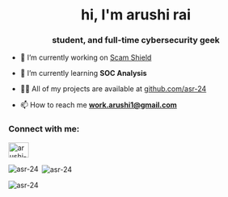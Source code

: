 <h1 align="center">hi, I'm arushi rai</h1>
<h3 align="center">student, and full-time cybersecurity geek</h3>

<!--p align="left"> <img src="https://komarev.com/ghpvc/?username=asr-24&label=Profile%20views&color=0e75b6&style=flat" alt="asr-24" /> </p-->

<!--p align="left"> <a href="https://github.com/ryo-ma/github-profile-trophy"><img src="https://github-profile-trophy.vercel.app/?username=asr-24" alt="asr-24" /></a> </p-->

- 🔭 I’m currently working on [Scam Shield](https://github.com/asr-24/ScamShield)

- 🌱 I’m currently learning **SOC Analysis**

- 👨‍💻 All of my projects are available at [github.com/asr-24](github.com/asr-24)

- 📫 How to reach me **work.arushi1@gmail.com**

<h3 align="left">Connect with me:</h3>
<p align="left">
<a href="https://linkedin.com/arushi-rai-cybersecurity" target="blank"><img align="center" src="https://raw.githubusercontent.com/rahuldkjain/github-profile-readme-generator/master/src/images/icons/Social/linked-in-alt.svg" alt="arushi-rai-cybersecurity" height="30" width="40" /></a>


<p><img align="left" src="https://github-readme-stats.vercel.app/api/top-langs?username=asr-24&show_icons=true&locale=en&layout=compact" alt="asr-24" /></p>

<p>&nbsp;<img align="center" src="https://github-readme-stats.vercel.app/api?username=asr-24&show_icons=true&locale=en" alt="asr-24" /></p>

<p><img align="center" src="https://github-readme-streak-stats.herokuapp.com/?user=asr-24&" alt="asr-24" /></p>
